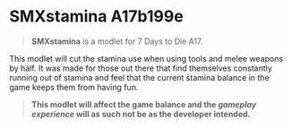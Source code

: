 # SMXstamina A17b199e

> **SMXstamina** is a modlet for 7 Days to Die A17.

This modlet will cut the stamina use when using tools and melee weapons by half. It was made for those out there that find themselves constantly running out of stamina and feel that the current stamina balance in the game keeps them from having fun.

> **This modlet will affect the game balance and the _gameplay experience_ will as such not be as the developer intended.**
